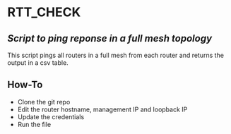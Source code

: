 # RTT_CHECK
## _Script to ping reponse in a full mesh topology_

This  script pings all routers in a full mesh from each router and returns the output in a csv table.

## How-To

- Clone the git repo
- Edit the router hostname, management IP and loopback IP
- Update the credentials
- Run the file
